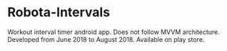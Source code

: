 # Robota-Intervals
Workout interval timer android app. Does not follow MVVM architecture. Developed from June 2018 to August 2018. Available on play store.
